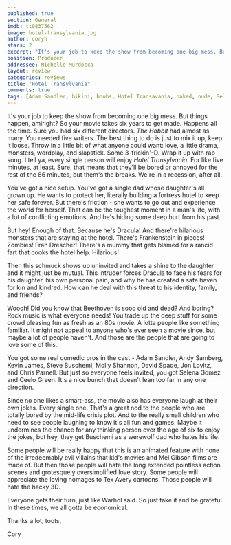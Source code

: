 ```yaml
---
published: true
section: General
imdb: tt0837562
image: hotel-transylvania.jpg
author: coryh
stars: 2
excerpt: "It's your job to keep the show from becoming one big mess. But things happen, amiright?"
position: Producer
addressee: Michelle Murdocca
layout: review
categories: reviews
title: "Hotel Transylvania"
comments: true
tags: [Adam Sandler, bikini, boobs, Hotel Transavania, naked, nude, Selena Gomez, sexy, shower, Uncategorized]
---
```

It's your job to keep the show from becoming one big mess. But things happen, amiright? So your movie takes six years to get made. Happens all the time. Sure you had six different directors. _The Hobbit_ had almost as many. You needed five writers. The best thing to do is just to mix it up, keep it loose. Throw in a little bit of what anyone could want: love, a little drama, monsters, wordplay, and slapstick. Some 3-frickin'-D. Wrap it up with rap song. I tell ya, every single person will enjoy _Hotel Transylvania_. For like five minutes, at least. Sure, that means that they'll be bored or annoyed for the rest of the 86 minutes, but them's the breaks. We're in a recession, after all.

You've got a nice setup. You've got a single dad whose daughter's all grown up. He wants to protect her, literally building a fortress hotel to keep her safe forever. But there's friction - she wants to go out and experience the world for herself. That can be the toughest moment in a man's life, with a lot of conflicting emotions. And he's hiding some deep hurt from his past.

But hey! Enough of that. Because he's Dracula! And there're hilarious monsters that are staying at the hotel. There's Frankenstein in pieces! Zombies! Fran Drescher! There's a mummy that gets blamed for a rancid fart that cooks the hotel help. Hilarious!

Then this schmuck shows up uninvited and takes a shine to the daughter and it might just be mutual. This intruder forces Dracula to face his fears for his daughter, his own personal pain, and why he has created a safe haven for kin and kindred. How can he deal with this threat to his identity, family, and friends?

Woooh! Did you know that Beethoven is sooo old and dead? And boring? Rock music is what everyone needs! You trade up the deep stuff for some crowd pleasing fun as fresh as an 80s movie. A lotta people like something familiar.  It might not appeal to anyone who's ever seen a movie since, but maybe a lot of people haven't. And those are the people that are going to love some of this.

You got some real comedic pros in the cast - Adam Sandler, Andy Samberg, Kevin James, Steve Buschemi, Molly Shannon, David Spade, Jon Lovitz, and Chris Parnell. But just so everyone feels invited, you got Selena Gomez and Ceelo Green. It's a nice bunch that doesn't lean too far in any one direction.

Since no one likes a smart-ass, the movie also has everyone laugh at their own jokes. Every single one. That's a great nod to the people who are totally bored by the mid-life crisis plot.  And to the really small children who need to see people laughing to know it's all fun and games. Maybe it undermines the chance for any thinking person over the age of six to enjoy the jokes, but hey, they get Buschemi as a werewolf dad who hates his life.

Some people will be really happy that this is an animated feature with none of the irredeemably evil villains that kid's movies and Mel Gibson films are made of. But then those people will hate the long extended pointless action scenes and grotesquely oversimplified love story. Some people will appreciate the loving homages to Tex Avery cartoons. Those people will hate the hacky 3D.

Everyone gets their turn, just like Warhol said. So just take it and be grateful. In these times, we all gotta be economical.

Thanks a lot, toots,

Cory
